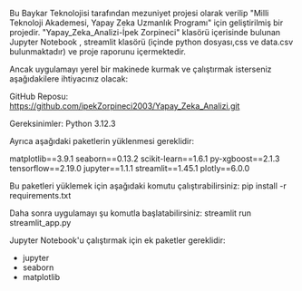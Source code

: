 Bu Baykar Teknolojisi tarafından mezuniyet projesi olarak verilip "Milli Teknoloji Akademesi, Yapay Zeka Uzmanlık Programı" için geliştirilmiş bir projedir.
"Yapay_Zeka_Analizi-İpek Zorpineci" klasörü içerisinde bulunan Jupyter Notebook , streamlit klasörü (içinde python dosyası,css ve data.csv bulunmaktadır) ve proje raporunu içermektedir.

Ancak uygulamayı yerel bir makinede kurmak ve çalıştırmak isterseniz aşağıdakilere ihtiyacınız olacak:

GitHub Reposu:
https://github.com/ipekZorpineci2003/Yapay_Zeka_Analizi.git

Gereksinimler:
Python 3.12.3 


Ayrıca aşağıdaki paketlerin yüklenmesi gereklidir:

matplotlib==3.9.1
seaborn==0.13.2
scikit-learn==1.6.1
py-xgboost==2.1.3
tensorflow==2.19.0
jupyter==1.1.1
streamlit==1.45.1
plotly==6.0.0

Bu paketleri yüklemek için aşağıdaki komutu çalıştırabilirsiniz:
pip install -r requirements.txt

Daha sonra uygulamayı şu komutla başlatabilirsiniz:
streamlit run streamlit_app.py

Jupyter Notebook'u çalıştırmak için ek paketler gereklidir:
- jupyter
- seaborn
- matplotlib

